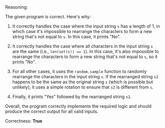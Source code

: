 Reasoning:

The given program is correct. Here's why:

1. It correctly handles the case where the input string `s` has a length of 1, in which case it's impossible to rearrange the characters to form a new string that's not equal to `s`. In this case, it prints "No".

2. It correctly handles the case where all characters in the input string `s` are the same (i.e., `len(set(s)) == 1`). In this case, it's also impossible to rearrange the characters to form a new string that's not equal to `s`, so it prints "No".

3. For all other cases, it uses the `random.sample` function to randomly rearrange the characters in the input string `s`. If the rearranged string `s2` happens to be the same as the original string `s` (which is possible but unlikely), it uses a simple rotation to ensure that `s2` is different from `s`.

4. Finally, it prints "Yes" followed by the rearranged string `s2`.

Overall, the program correctly implements the required logic and should produce the correct output for all valid inputs.

Correctness: **True**